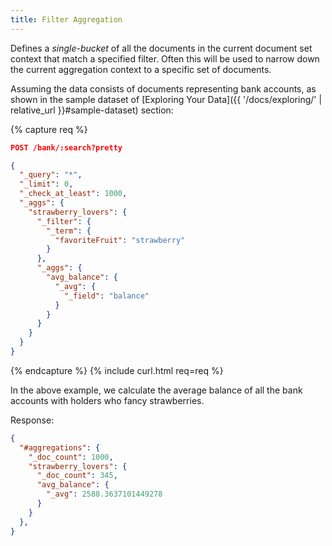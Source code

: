 ```yaml
---
title: Filter Aggregation
---
```


Defines a _single-bucket_ of all the documents in the current document set
context that match a specified filter. Often this will be used to narrow down
the current aggregation context to a specific set of documents.

Assuming the data consists of documents representing bank accounts, as shown in
the sample dataset of [Exploring Your Data]({{ '/docs/exploring/' | relative_url }}#sample-dataset)
section:

{% capture req %}

```json
POST /bank/:search?pretty

{
  "_query": "*",
  "_limit": 0,
  "_check_at_least": 1000,
  "_aggs": {
    "strawberry_lovers": {
      "_filter": {
        "_term": {
          "favoriteFruit": "strawberry"
        }
      },
      "_aggs": {
        "avg_balance": {
          "_avg": {
            "_field": "balance"
          }
        }
      }
    }
  }
}
```
{% endcapture %}
{% include curl.html req=req %}

In the above example, we calculate the average balance of all the bank accounts
with holders who fancy strawberries.

Response:

```json
{
  "#aggregations": {
    "_doc_count": 1000,
    "strawberry_lovers": {
      "_doc_count": 345,
      "avg_balance": {
        "_avg": 2588.3637101449278
      }
    }
  },
}
```
